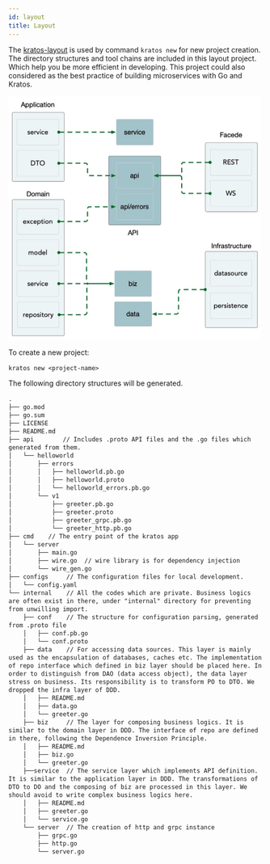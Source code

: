 ```yaml
---
id: layout
title: Layout 
---
```

The [kratos-layout](https://github.com/go-kratos/kratos-layout) is used by command `kratos new` for new project creation. The directory structures and tool chains are included in this layout project. Which help you be more efficient in developing. This project could also considered as the best practice of building microservices with Go and Kratos.

<img src="/images/ddd.jpg" alt="kratos ddd" width="500px" />

To create a new project:

```
kratos new <project-name>
```

The following directory structures will be generated.

```
.
├── go.mod           
├── go.sum
├── LICENSE
├── README.md
├── api        // Includes .proto API files and the .go files which generated from them.
│   └── helloworld
│       ├── errors
│       │   ├── helloworld.pb.go
│       │   ├── helloworld.proto
│       │   └── helloworld_errors.pb.go
│       └── v1
│           ├── greeter.pb.go
│           ├── greeter.proto
│           ├── greeter_grpc.pb.go
│           └── greeter_http.pb.go
├── cmd    // The entry point of the kratos app
│   └── server
│       ├── main.go
│       ├── wire.go  // wire library is for dependency injection
│       └── wire_gen.go
├── configs     // The configuration files for local development.
│   └── config.yaml
└── internal    // All the codes which are private. Business logics are often exist in there, under "internal" directory for preventing from unwilling import.
    ├── conf    // The structure for configuration parsing, generated from .proto file
    │   ├── conf.pb.go
    │   └── conf.proto
    ├── data    // For accessing data sources. This layer is mainly used as the encapsulation of databases, caches etc. The implementation of repo interface which defined in biz layer should be placed here. In order to distinguish from DAO (data access object), the data layer stress on business. Its responsibility is to transform PO to DTO. We dropped the infra layer of DDD.
    │   ├── README.md
    │   ├── data.go
    │   └── greeter.go
    ├── biz     // The layer for composing business logics. It is similar to the domain layer in DDD. The interface of repo are defined in there, following the Dependence Inversion Principle.
    │   ├── README.md
    │   ├── biz.go
    │   └── greeter.go
    ├──service  // The service layer which implements API definition. It is similar to the application layer in DDD. The transformations of DTO to DO and the composing of biz are processed in this layer. We should avoid to write complex business logics here. 
    │   ├── README.md
    │   ├── greeter.go
    │   └── service.go
    └── server  // The creation of http and grpc instance
        ├── grpc.go
        ├── http.go
        └── server.go
```

